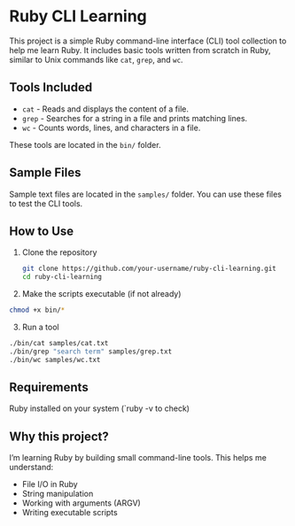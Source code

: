 # Ruby CLI Learning

This project is a simple Ruby command-line interface (CLI) tool collection to help me learn Ruby. It includes basic tools written from scratch in Ruby, similar to Unix commands like `cat`, `grep`, and `wc`.

## Tools Included

- `cat` - Reads and displays the content of a file.
- `grep` - Searches for a string in a file and prints matching lines.
- `wc` - Counts words, lines, and characters in a file.

These tools are located in the `bin/` folder.

## Sample Files

Sample text files are located in the `samples/` folder. You can use these files to test the CLI tools.

## How to Use

1. Clone the repository
   ```bash
   git clone https://github.com/your-username/ruby-cli-learning.git
   cd ruby-cli-learning

2. Make the scripts executable (if not already)
  ```bash
  chmod +x bin/*
  ```

3. Run a tool
  ```bash
  ./bin/cat samples/cat.txt
  ./bin/grep "search term" samples/grep.txt
  ./bin/wc samples/wc.txt
  ```

## Requirements

Ruby installed on your system (`ruby -v to check)

## Why this project?

I’m learning Ruby by building small command-line tools. This helps me understand:
- File I/O in Ruby
- String manipulation
- Working with arguments (ARGV)
- Writing executable scripts